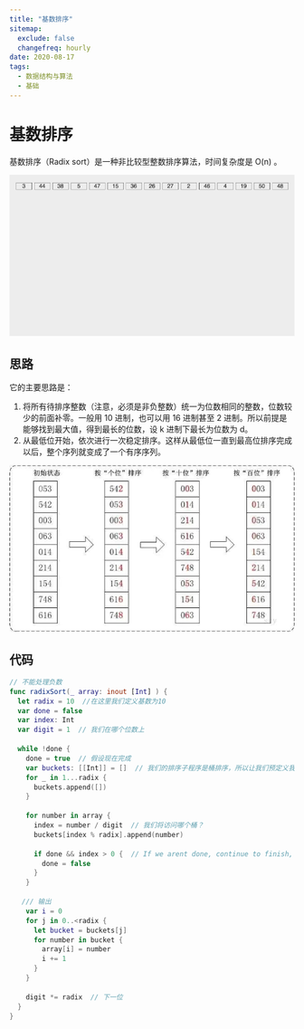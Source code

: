 ```yaml
---
title: "基数排序"
sitemap:
  exclude: false
  changefreq: hourly
date: 2020-08-17
tags:
  - 数据结构与算法
  - 基础
---
```


# 基数排序

基数排序（Radix sort）是一种非比较型整数排序算法，时间复杂度是 O(n) 。

![754476-6bf41f1ec1fdb8b4](/imgs/2019-09-02-754476-6bf41f1ec1fdb8b4.gif)

## 思路

它的主要思路是：

1. 将所有待排序整数（注意，必须是非负整数）统一为位数相同的整数，位数较少的前面补零。一般用 10 进制，也可以用 16 进制甚至 2 进制。所以前提是能够找到最大值，得到最长的位数，设 k 进制下最长为位数为 d。
2. 从最低位开始，依次进行一次稳定排序。这样从最低位一直到最高位排序完成以后，整个序列就变成了一个有序序列。

![](/imgs/2020-08-21-15980163815241.jpg)

## 代码

```swift
// 不能处理负数
func radixSort(_ array: inout [Int] ) {
  let radix = 10  //在这里我们定义基数为10
  var done = false
  var index: Int
  var digit = 1  // 我们在哪个位数上

  while !done {
    done = true  // 假设现在完成
    var buckets: [[Int]] = []  // 我们的排序子程序是桶排序，所以让我们预定义我们的桶
    for _ in 1...radix {
      buckets.append([])
    }

    for number in array {
      index = number / digit  // 我们将访问哪个桶？
      buckets[index % radix].append(number)

      if done && index > 0 {  // If we arent done, continue to finish, otherwise we are done
        done = false
      }
    }

   /// 输出
    var i = 0
    for j in 0..<radix {
      let bucket = buckets[j]
      for number in bucket {
        array[i] = number
        i += 1
      }
    }

    digit *= radix  // 下一位
  }
}
```
